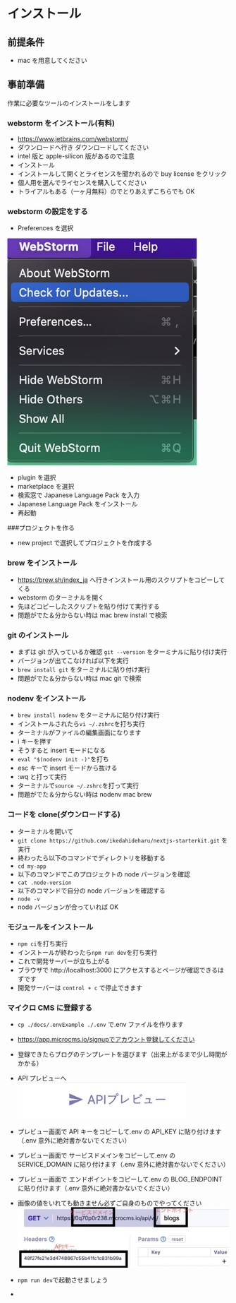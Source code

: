 # インストール

## 前提条件

- mac を用意してください

## 事前準備

作業に必要なツールのインストールをします

### webstorm をインストール(有料)

- https://www.jetbrains.com/webstorm/
- ダウンロードへ行き ダウンロードしてください
- intel 版と apple-silicon 版があるので注意
- インストール
- インストールして開くとライセンスを聞かれるので buy license をクリック
- 個人用を選んでライセンスを購入してください
- トライアルもある（一ヶ月無料）のでとりあえずこちらでも OK

### webstorm の設定をする

- Preferences を選択

![設定](./images/setting1.png '画像タイトル')

- plugin を選択
- marketplace を選択
- 検索窓で Japanese Language Pack を入力
- Japanese Language Pack をインストール
- 再起動

###プロジェクトを作る

- new project で選択してプロジェクトを作成する

### brew をインストール

- https://brew.sh/index_ja へ行きインストール用のスクリプトをコピーしてくる
- webstorm のターミナルを開く
- 先ほどコピーしたスクリプトを貼り付けて実行する
- 問題がでた＆分からない時は mac brew install で検索

### git のインストール

- まずは git が入っているか確認 `git --version` をターミナルに貼り付け実行
- バージョンが出てこなければ以下を実行
- `brew install git` をターミナルに貼り付け実行
- 問題がでた＆分からない時は mac git で検索

### nodenv をインストール

- `brew install nodenv` をターミナルに貼り付け実行
- インストールされたら`vi ~/.zshrc`を打ち実行
- ターミナルがファイルの編集画面になります
- i キーを押す
- そうすると insert モードになる
- `eval "$(nodenv init -)"`を打ち
- esc キーで insert モードから抜ける
- :wq と打って実行
- ターミナルで`source ~/.zshrc`を打って実行
- 問題がでた＆分からない時は nodenv mac brew

### コードを clone(ダウンロードする)

- ターミナルを開いて
- `git clone https://github.com/ikedahideharu/nextjs-starterkit.git` を実行
- 終わったら以下のコマンドでディレクトリを移動する
- `cd my-app`
- 以下のコマンドでこのプロジェクトの node バージョンを確認
- `cat .node-version`
- 以下のコマンドで自分の node バージョンを確認する
- `node -v`
- node バージョンが合っていれば OK

### モジュールをインストール

- `npm ci`を打ち実行
- インストールが終わったら`npm run dev`を打ち実行
- これで開発サーバーが立ち上がる
- ブラウザで http://localhost:3000 にアクセスするとページが確認できるはずです
- 開発サーバーは `control + c` で停止できます

### マイクロ CMS に登録する

- `cp ./docs/.envExample ./.env` で.env ファイルを作ります
- https://app.microcms.io/signupでアカウント登録してください
- 登録できたらブログのテンプレートを選びます（出来上がるまで少し時間がかかる）
- API プレビューへ
  ![設定](./images/setting2.png '画像タイトル')
- プレビュー画面で API キーをコピーして.env の API_KEY に貼り付けます（.env 意外に絶対書かないでください）
- プレビュー画面で サービスドメインをコピーして.env の SERVICE_DOMAIN に貼り付けます（.env 意外に絶対書かないでください）
- プレビュー画面で エンドポイントをコピーして.env の BLOG_ENDPOINT に貼り付けます（.env 意外に絶対書かないでください）
- 画像の値をいれても動きません必ずご自身のものでやってください
  ![設定](./images/setting3.png '画像タイトル')

- `npm run dev`で起動させましょう
-
